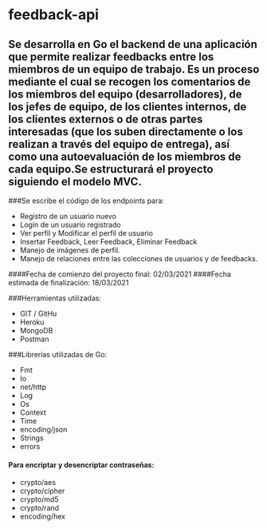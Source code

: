 # feedback-api

##	Se desarrolla en Go el backend de una aplicación que permite realizar feedbacks entre los miembros de un equipo de trabajo. Es un proceso mediante el cual se recogen los comentarios de los miembros del equipo (desarrolladores), de los jefes de equipo, de los clientes internos, de los clientes externos o de otras partes interesadas (que los suben directamente o los realizan a través del equipo de entrega), así como una autoevaluación de los miembros de cada equipo.Se estructurará el proyecto siguiendo el modelo MVC.

###Se escribe el código de los endpoints para:
*	Registro de un usuario nuevo
*	Login de un usuario registrado
*	Ver perfil y Modificar el perfil de usuario
*	Insertar Feedback, Leer Feedback, Eliminar Feedback
*	Manejo de imágenes de perfil.
* Manejo de relaciones entre las colecciones de usuarios y de feedbacks.

####Fecha de comienzo del proyecto final: 02/03/2021
####Fecha estimada de finalización: 18/03/2021

###Herramientas utilizadas:
*	GIT / GitHu
*	Heroku 
*	MongoDB
*	Postman

###Librerías utilizadas de Go:
*	Fmt
*	Io
*	net/http
*	Log
*	Os
*	Context
*	Time
*	encoding/json
*	Strings
*	errors
####	Para encriptar y desencriptar contraseñas:
*	crypto/aes
* crypto/cipher
*	crypto/md5
*	crypto/rand
*	encoding/hex
